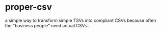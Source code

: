 # proper-csv

a simple way to transform simple TSVs into compliant CSVs because often the "business people" need actual CSVs...
